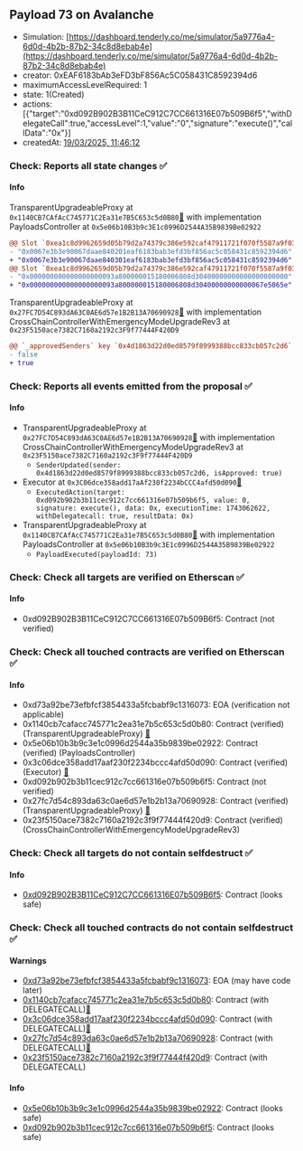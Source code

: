 ## Payload 73 on Avalanche

- Simulation: [https://dashboard.tenderly.co/me/simulator/5a9776a4-6d0d-4b2b-87b2-34c8d8ebab4e](https://dashboard.tenderly.co/me/simulator/5a9776a4-6d0d-4b2b-87b2-34c8d8ebab4e)
- creator: 0xEAF6183bAb3eFD3bF856Ac5C058431C8592394d6
- maximumAccessLevelRequired: 1
- state: 1(Created)
- actions: [{"target":"0xd092B902B3B11CeC912C7CC661316E07b509B6f5","withDelegateCall":true,"accessLevel":1,"value":"0","signature":"execute()","callData":"0x"}]
- createdAt: [19/03/2025, 11:46:12](https://snowtrace.io/tx/0x3f1b3dcd08c2caa23d7a888abaea1e70067f118864598fa1496c23c77a5d8eb5)

### Check: Reports all state changes :white_check_mark:

#### Info


TransparentUpgradeableProxy at `0x1140CB7CAfAcC745771C2Ea31e7B5C653c5d0B80`[:ghost:](https://github.com/bgd-labs/aave-address-book "GovernanceV3Avalanche.PAYLOADS_CONTROLLER") with implementation PayloadsController at `0x5e06b10B3b9c3E1c0996D2544A35B9839Be02922`
```diff
@@ Slot `0xea1c8d9962659d05b79d2a74379c386e592caf47911721f070f5587a9f030ffa` @@
- "0x0067e3b3e90067daae840201eaf6183bab3efd3bf856ac5c058431c8592394d6"
+ "0x0067e3b3e90067daae840301eaf6183bab3efd3bf856ac5c058431c8592394d6"
@@ Slot `0xea1c8d9962659d05b79d2a74379c386e592caf47911721f070f5587a9f030ffb` @@
- "0x000000000000000000093a800000015180006808d30400000000000000000000"
+ "0x000000000000000000093a800000015180006808d30400000000000067e5065e"
```

TransparentUpgradeableProxy at `0x27FC7D54C893dA63C0AE6d57e1B2B13A70690928`[:ghost:](https://github.com/bgd-labs/aave-address-book "GovernanceV3Avalanche.CROSS_CHAIN_CONTROLLER") with implementation CrossChainControllerWithEmergencyModeUpgradeRev3 at `0x23F5150ace7382C7160a2192c3F9f77444F420D9`
```diff
@@ `_approvedSenders` key `0x4d1863d22d0ed8579f8999388bcc833cb057c2d6` @@
- false
+ true
```


### Check: Reports all events emitted from the proposal :white_check_mark:

#### Info

- TransparentUpgradeableProxy at `0x27FC7D54C893dA63C0AE6d57e1B2B13A70690928`[:ghost:](https://github.com/bgd-labs/aave-address-book "GovernanceV3Avalanche.CROSS_CHAIN_CONTROLLER") with implementation CrossChainControllerWithEmergencyModeUpgradeRev3 at `0x23F5150ace7382C7160a2192c3F9f77444F420D9`
  - `SenderUpdated(sender: 0x4d1863d22d0ed8579f8999388bcc833cb057c2d6, isApproved: true)`
- Executor at `0x3C06dce358add17aAf230f2234bCCC4afd50d090`[:ghost:](https://github.com/bgd-labs/aave-address-book "AaveV2Avalanche.POOL_ADMIN, AaveV3Avalanche.ACL_ADMIN, GovernanceV3Avalanche.EXECUTOR_LVL_1")
  - `ExecutedAction(target: 0xd092b902b3b11cec912c7cc661316e07b509b6f5, value: 0, signature: execute(), data: 0x, executionTime: 1743062622, withDelegatecall: true, resultData: 0x)`
- TransparentUpgradeableProxy at `0x1140CB7CAfAcC745771C2Ea31e7B5C653c5d0B80`[:ghost:](https://github.com/bgd-labs/aave-address-book "GovernanceV3Avalanche.PAYLOADS_CONTROLLER") with implementation PayloadsController at `0x5e06b10B3b9c3E1c0996D2544A35B9839Be02922`
  - `PayloadExecuted(payloadId: 73)`

### Check: Check all targets are verified on Etherscan :white_check_mark:

#### Info

- 0xd092B902B3B11CeC912C7CC661316E07b509B6f5: Contract (not verified) 

### Check: Check all touched contracts are verified on Etherscan :white_check_mark:

#### Info

- 0xd73a92be73efbfcf3854433a5fcbabf9c1316073: EOA (verification not applicable)
- 0x1140cb7cafacc745771c2ea31e7b5c653c5d0b80: Contract (verified) (TransparentUpgradeableProxy) [:ghost:](https://github.com/bgd-labs/aave-address-book "GovernanceV3Avalanche.PAYLOADS_CONTROLLER")
- 0x5e06b10b3b9c3e1c0996d2544a35b9839be02922: Contract (verified) (PayloadsController) 
- 0x3c06dce358add17aaf230f2234bccc4afd50d090: Contract (verified) (Executor) [:ghost:](https://github.com/bgd-labs/aave-address-book "AaveV2Avalanche.POOL_ADMIN, AaveV3Avalanche.ACL_ADMIN, GovernanceV3Avalanche.EXECUTOR_LVL_1")
- 0xd092b902b3b11cec912c7cc661316e07b509b6f5: Contract (not verified) 
- 0x27fc7d54c893da63c0ae6d57e1b2b13a70690928: Contract (verified) (TransparentUpgradeableProxy) [:ghost:](https://github.com/bgd-labs/aave-address-book "GovernanceV3Avalanche.CROSS_CHAIN_CONTROLLER")
- 0x23f5150ace7382c7160a2192c3f9f77444f420d9: Contract (verified) (CrossChainControllerWithEmergencyModeUpgradeRev3) 

### Check: Check all targets do not contain selfdestruct :white_check_mark:

#### Info

- [0xd092B902B3B11CeC912C7CC661316E07b509B6f5](https://snowtrace.io/address/0xd092B902B3B11CeC912C7CC661316E07b509B6f5): Contract (looks safe)

### Check: Check all touched contracts do not contain selfdestruct :white_check_mark:

#### Warnings

- [0xd73a92be73efbfcf3854433a5fcbabf9c1316073](https://snowtrace.io/address/0xd73a92be73efbfcf3854433a5fcbabf9c1316073): EOA (may have code later)
- [0x1140cb7cafacc745771c2ea31e7b5c653c5d0b80](https://snowtrace.io/address/0x1140cb7cafacc745771c2ea31e7b5c653c5d0b80): Contract (with DELEGATECALL)[:ghost:](https://github.com/bgd-labs/aave-address-book "GovernanceV3Avalanche.PAYLOADS_CONTROLLER")
- [0x3c06dce358add17aaf230f2234bccc4afd50d090](https://snowtrace.io/address/0x3c06dce358add17aaf230f2234bccc4afd50d090): Contract (with DELEGATECALL)[:ghost:](https://github.com/bgd-labs/aave-address-book "AaveV2Avalanche.POOL_ADMIN, AaveV3Avalanche.ACL_ADMIN, GovernanceV3Avalanche.EXECUTOR_LVL_1")
- [0x27fc7d54c893da63c0ae6d57e1b2b13a70690928](https://snowtrace.io/address/0x27fc7d54c893da63c0ae6d57e1b2b13a70690928): Contract (with DELEGATECALL)[:ghost:](https://github.com/bgd-labs/aave-address-book "GovernanceV3Avalanche.CROSS_CHAIN_CONTROLLER")
- [0x23f5150ace7382c7160a2192c3f9f77444f420d9](https://snowtrace.io/address/0x23f5150ace7382c7160a2192c3f9f77444f420d9): Contract (with DELEGATECALL)

#### Info

- [0x5e06b10b3b9c3e1c0996d2544a35b9839be02922](https://snowtrace.io/address/0x5e06b10b3b9c3e1c0996d2544a35b9839be02922): Contract (looks safe)
- [0xd092b902b3b11cec912c7cc661316e07b509b6f5](https://snowtrace.io/address/0xd092b902b3b11cec912c7cc661316e07b509b6f5): Contract (looks safe)

